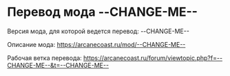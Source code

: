 # Перевод мода --CHANGE-ME--

Версия мода, для которой ведется перевод: --CHANGE-ME--

Описание мода: https://arcanecoast.ru/mod/--CHANGE-ME--

Рабочая ветка перевода: https://arcanecoast.ru/forum/viewtopic.php?f=--CHANGE-ME--&t=--CHANGE-ME--